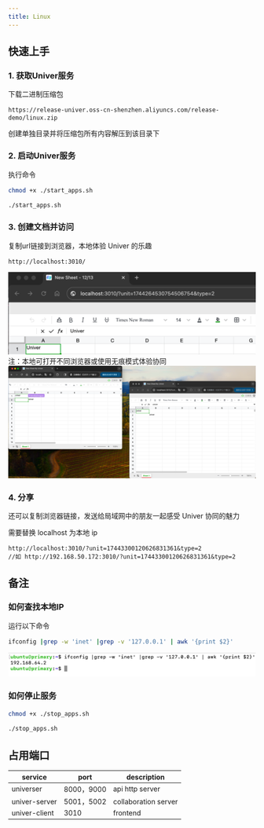 ```yaml
---
title: Linux
---
```


## 快速上手

### 1. 获取Univer服务

下载二进制压缩包

``` url
https://release-univer.oss-cn-shenzhen.aliyuncs.com/release-demo/linux.zip
```

创建单独目录并将压缩包所有内容解压到该目录下

### 2. 启动Univer服务

执行命令

```bash
chmod +x ./start_apps.sh
```

```bash
./start_apps.sh
```

### 3. 创建文档并访问

复制url链接到浏览器，本地体验 Univer 的乐趣

```url
http://localhost:3010/
```

![例子](../imgs/img1.png)
注：本地可打开不同浏览器或使用无痕模式体验协同
![例子](../imgs/img2.png)

### 4. 分享

还可以复制浏览器链接，发送给局域网中的朋友一起感受 Univer 协同的魅力

需要替换 localhost 为本地 ip

```url
http://localhost:3010/?unit=17443300120626831361&type=2
//如 http://192.168.50.172:3010/?unit=17443300120626831361&type=2
```

## 备注

### 如何查找本地IP

运行以下命令

``` bash
ifconfig |grep -w 'inet' |grep -v '127.0.0.1' | awk '{print $2}'
```

![ip](../imgs/linux_ip.png)

### 如何停止服务

```bash
chmod +x ./stop_apps.sh
```

```bash
./stop_apps.sh
```

## 占用端口

| service       | port      | description          |
|---------------|-----------|----------------------|
| universer     | 8000，9000 | api http server      |
| univer-server | 5001，5002 | collaboration server |
| univer-client | 3010      | frontend             |
